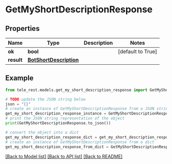 # GetMyShortDescriptionResponse


## Properties

Name | Type | Description | Notes
------------ | ------------- | ------------- | -------------
**ok** | **bool** |  | [default to True]
**result** | [**BotShortDescription**](BotShortDescription.md) |  | 

## Example

```python
from tele_rest.models.get_my_short_description_response import GetMyShortDescriptionResponse

# TODO update the JSON string below
json = "{}"
# create an instance of GetMyShortDescriptionResponse from a JSON string
get_my_short_description_response_instance = GetMyShortDescriptionResponse.from_json(json)
# print the JSON string representation of the object
print(GetMyShortDescriptionResponse.to_json())

# convert the object into a dict
get_my_short_description_response_dict = get_my_short_description_response_instance.to_dict()
# create an instance of GetMyShortDescriptionResponse from a dict
get_my_short_description_response_from_dict = GetMyShortDescriptionResponse.from_dict(get_my_short_description_response_dict)
```
[[Back to Model list]](../README.md#documentation-for-models) [[Back to API list]](../README.md#documentation-for-api-endpoints) [[Back to README]](../README.md)


